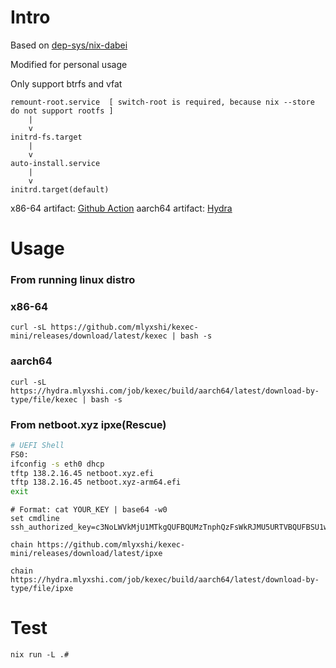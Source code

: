 # Intro
Based on [dep-sys/nix-dabei](https://github.com/dep-sys/nix-dabei/)

Modified for personal usage

Only support btrfs and vfat
```
remount-root.service  [ switch-root is required, because nix --store do not support rootfs ]
    |
    v
initrd-fs.target
    |
    v
auto-install.service
    |
    v
initrd.target(default)

```
x86-64  artifact: [Github Action](https://github.com/mlyxshi/kexec-mini/actions/workflows/main.yml) 
aarch64 artifact: [Hydra](https://hydra.mlyxshi.com/jobset/kexec/build) 
# Usage
### From running linux distro
### x86-64
```
curl -sL https://github.com/mlyxshi/kexec-mini/releases/download/latest/kexec | bash -s
```
### aarch64
```
curl -sL https://hydra.mlyxshi.com/job/kexec/build/aarch64/latest/download-by-type/file/kexec | bash -s
```
### From netboot.xyz ipxe(Rescue)

```sh
# UEFI Shell
FS0:
ifconfig -s eth0 dhcp
tftp 138.2.16.45 netboot.xyz.efi
tftp 138.2.16.45 netboot.xyz-arm64.efi
exit
```
```
# Format: cat YOUR_KEY | base64 -w0
set cmdline ssh_authorized_key=c3NoLWVkMjU1MTkgQUFBQUMzTnphQzFsWkRJMU5URTVBQUFBSU1wYVkzTHlDVzRISHFicDRTQTR0bkErMUJrZ3dydHJvMnMvREVzQmNQRGUKCg==
``` 
```
chain https://github.com/mlyxshi/kexec-mini/releases/download/latest/ipxe
```
```
chain https://hydra.mlyxshi.com/job/kexec/build/aarch64/latest/download-by-type/file/ipxe
```
# Test
```
nix run -L .#
```